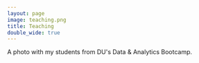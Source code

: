 ```yaml
---
layout: page
image: teaching.png
title: Teaching
double_wide: true
---
```

A photo with my students from DU's Data & Analytics Bootcamp. 